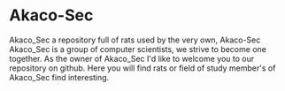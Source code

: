 # Akaco-Sec
Akaco_Sec a repository full of rats used by the very own, Akaco-Sec
Akaco_Sec is a group of computer scientists, we strive to become one together.
As the owner of Akaco_Sec I'd like to welcome you to our repository on github. 
Here you will find rats or field of study member's of Akaco_Sec find interesting.
